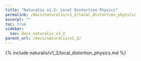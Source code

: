 ```yaml
---
title: "Naturalis v1.2: Local Distortion Physics"
permalink: /docs/naturalis/v1_2/local_distortion_physics/
excerpt: ""
toc: true
sidebar:
  nav: docs_naturalis_v1_2
parent_url: /docs/naturalis/v1_2/
---
```


{% include naturalis/v1_2/local_distortion_physics.md %}
